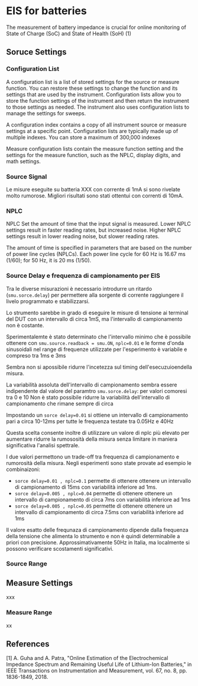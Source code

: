# EIS for batteries

The measurement of battery impedance is crucial for online monitoring of State of Charge (SoC) and State of Health (SoH) (1)

## Soruce Settings

### Configuration List

A configuration list is a list of stored settings for the source or measure function. You can restore
these settings to change the function and its settings that are used by the instrument.
Configuration lists allow you to store the function settings of the instrument and then return the
instrument to those settings as needed.
The instrument also uses configuration lists to manage the settings for sweeps.

A configuration index contains a copy of all instrument source or measure settings at a specific point.
Configuration lists are typically made up of multiple indexes.
You can store a maximum of 300,000 indexes

Measure configuration lists contain the measure function
setting and the settings for the measure function, such as the NPLC, display digits, and math settings.


### Source Signal

Le misure eseguite su batteria XXX con corrente di 1mA si sono rivelate molto rumorose. Migliori risultati sono stati ottentui con correnti di 10mA.

### NPLC

NPLC Set the amount of time that the input signal is measured. Lower NPLC settings result
in faster reading rates, but increased noise. Higher NPLC settings result in lower
reading noise, but slower reading rates.

The amount of time is specified in parameters that are based on the number of power line cycles
(NPLCs). Each power line cycle for 60 Hz is 16.67 ms (1/60); for 50 Hz, it is 20 ms (1/50).

### Source Delay e frequenza di campionamento per EIS

Tra le diverse misurazioni è necessario introdurre un ritardo (`smu.sorce.delay`) per permettere alla sorgente di corrente raggiungere il livelo programmato e stabilizzarsi.

Lo strumento sarebbe in grado di eseguire le misure di tensione ai terminal del DUT con un intervallo di circa 1mS, ma l'intervallo di campionamento non è costante. 

Sperimentalemte è stato determinato che l'intervallo minimo che è possibile ottenere con `smu.source.readback = smu.ON`, `nplc=0.01`  e le forme d'onda sinusoidali nel range di frequenze utilizzate per l'esperimento è variabile e compreso tra 1ms e 3ms

Sembra non si apossibile ridurre l'incetezza sul timing dell'esecuzuioendella misura. 


La variabilità assoluta dell'intervallo di campionamento sembra  essere indipendente dal valore del paramtro `smu.sorce.delay`: per valori comoresi tra 0 e 10
Non è stato possibile ridurre la variabilità dell'intervallo di campionamento che rimane sempre di circa 

Impostando un `sorce delay=0.01` si ottiene un intervallo di campionamento pari a circa 10-12ms per  tutte le frequenza testate tra 0.05Hz e 40Hz

Questa scelta consente inoltre di utilizzare un valore  di nplc più elevato per aumentare ridurre la rumososità della misura senza limitare in maniera significativa l'analisi spettrale.

I due valori permettono un trade-off tra frequenza di campionamento e rumorosità della misura. Negli esperimenti sono state provate ad esempio le combinaizoni:

- `sorce delay=0.01 , nplc=0.1` permette di ottenere ottenere un intervallo di campionamento di 15ms con variabilità inferiore ad 1ms.
- `sorce delay=0.005 , nplc=0.04` permette di ottenere ottenere un intervallo di campionamento di circa 7ms con variabilità inferiore ad 1ms
- `sorce delay=0.005 , nplc=0.05` permette di ottenere ottenere un intervallo di campionamento di circa 7.5ms con variabilità inferiore ad 1ms

Il valore esatto delle frequnaza di campionamento dipende dalla frequenza della tensione che alimenta lo strumento e non è quindi determinabile a priori con precisione. Approssimativamente 50Hz in Italia, ma localmente si possono verificare scostamenti significativi.

### Source Range

## Measure Settings

xxx

### Measure Range

xx

## References

[1] A. Guha and A. Patra, "Online Estimation of the
Electrochemical Impedance Spectrum and
Remaining Useful Life of Lithium-Ion Batteries," in
IEEE Transactions on Instrumentation and
Measurement, vol. 67, no. 8, pp. 1836-1849, 2018.